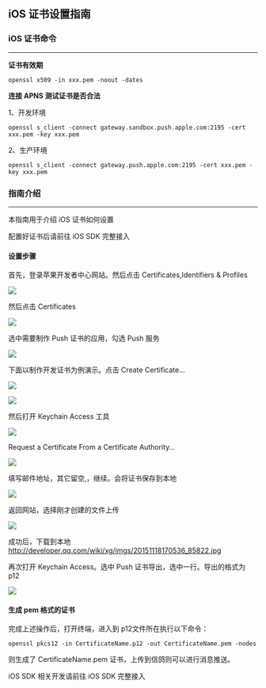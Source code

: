 ## iOS 证书设置指南

### iOS 证书命令

<hr>

**证书有效期**

```
openssl x509 -in xxx.pem -noout -dates
```

**连接 APNS 测试证书是否合法**

1、开发环境

```
openssl s_client -connect gateway.sandbox.push.apple.com:2195 -cert xxx.pem -key xxx.pem
```
2、生产环境

```
openssl s_client -connect gateway.push.apple.com:2195 -cert xxx.pem -key xxx.pem
```
### 指南介绍

<hr>

本指南用于介绍 iOS 证书如何设置

配置好证书后请前往 iOS SDK 完整接入

#### 设置步骤

首先，登录苹果开发者中心网站。然后点击 Certificates,Identifiers & Profiles


![](//mc.qcloudimg.com/static/img/13a636325558df6da436d28301e907e3/image.jpg)

然后点击 Certificates

![](//mc.qcloudimg.com/static/img/13a636325558df6da436d28301e907e3/image.jpg)

选中需要制作 Push 证书的应用，勾选 Push 服务

![](//mc.qcloudimg.com/static/img/47598fc9cf98c77fed1c91aa55c1b88e/image.jpg)

下面以制作开发证书为例演示。点击 Create Certificate...

![](//mc.qcloudimg.com/static/img/912a8d77242160b02ef102ebb4e3307c/image.png)


![](//mc.qcloudimg.com/static/img/2f8ba124babf0a925c3f0aa96bfd1bdb/image.jpg)

然后打开 Keychain Access 工具

![](//mc.qcloudimg.com/static/img/eee2ebb09a60acfb9509fe30c02b9e2d/image.jpg)

Request a Certificate From a Certificate Authority… 

![](//mc.qcloudimg.com/static/img/66e99c2d806d0d1d59f9fd93d940bc3a/image.jpg)

填写邮件地址，其它留空,，继续。会将证书保存到本地

![](//mc.qcloudimg.com/static/img/61f00eed1371c2ef791dff672545e899/image.png)

返回网站，选择刚才创建的文件上传

![](//mc.qcloudimg.com/static/img/c62bc18cdcb019a62f4ef73cedff8691/image.jpg)

成功后，下载到本地 http://developer.qq.com/wiki/xg/imgs/20151118170536_85822.jpg

再次打开 Keychain Access。选中 Push 证书导出，选中一行。导出的格式为 p12

![](//mc.qcloudimg.com/static/img/cadb2f416989d37fa517fa27defb21b6/image.jpg)

#### 生成 pem 格式的证书

完成上述操作后，打开终端，进入到 p12文件所在执行以下命令：


```
openssl pkcs12 -in CertificateName.p12 -out CertificateName.pem -nodes
```
则生成了 CertificateName.pem 证书，上传到信鸽则可以进行消息推送。

iOS SDK 相关开发请前往 iOS SDK 完整接入


















